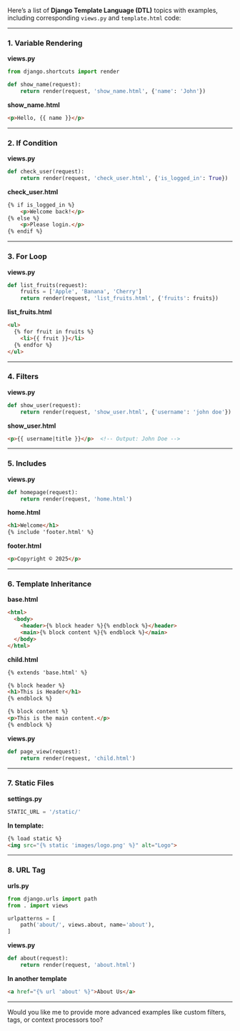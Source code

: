 Here’s a list of **Django Template Language (DTL)** topics with examples, including corresponding `views.py` and `template.html` code:

---

### 1. **Variable Rendering**
**views.py**
```python
from django.shortcuts import render

def show_name(request):
    return render(request, 'show_name.html', {'name': 'John'})
```

**show_name.html**
```html
<p>Hello, {{ name }}</p>
```

---

### 2. **If Condition**
**views.py**
```python
def check_user(request):
    return render(request, 'check_user.html', {'is_logged_in': True})
```

**check_user.html**
```html
{% if is_logged_in %}
    <p>Welcome back!</p>
{% else %}
    <p>Please login.</p>
{% endif %}
```

---

### 3. **For Loop**
**views.py**
```python
def list_fruits(request):
    fruits = ['Apple', 'Banana', 'Cherry']
    return render(request, 'list_fruits.html', {'fruits': fruits})
```

**list_fruits.html**
```html
<ul>
  {% for fruit in fruits %}
    <li>{{ fruit }}</li>
  {% endfor %}
</ul>
```

---

### 4. **Filters**
**views.py**
```python
def show_user(request):
    return render(request, 'show_user.html', {'username': 'john doe'})
```

**show_user.html**
```html
<p>{{ username|title }}</p>  <!-- Output: John Doe -->
```

---

### 5. **Includes**
**views.py**
```python
def homepage(request):
    return render(request, 'home.html')
```

**home.html**
```html
<h1>Welcome</h1>
{% include 'footer.html' %}
```

**footer.html**
```html
<p>Copyright © 2025</p>
```

---

### 6. **Template Inheritance**
**base.html**
```html
<html>
  <body>
    <header>{% block header %}{% endblock %}</header>
    <main>{% block content %}{% endblock %}</main>
  </body>
</html>
```

**child.html**
```html
{% extends 'base.html' %}

{% block header %}
<h1>This is Header</h1>
{% endblock %}

{% block content %}
<p>This is the main content.</p>
{% endblock %}
```

**views.py**
```python
def page_view(request):
    return render(request, 'child.html')
```

---

### 7. **Static Files**
**settings.py**
```python
STATIC_URL = '/static/'
```

**In template:**
```html
{% load static %}
<img src="{% static 'images/logo.png' %}" alt="Logo">
```

---

### 8. **URL Tag**
**urls.py**
```python
from django.urls import path
from . import views

urlpatterns = [
    path('about/', views.about, name='about'),
]
```

**views.py**
```python
def about(request):
    return render(request, 'about.html')
```

**In another template**
```html
<a href="{% url 'about' %}">About Us</a>
```

---

Would you like me to provide more advanced examples like custom filters, tags, or context processors too?